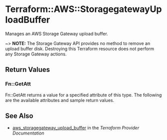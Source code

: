 # Terraform::AWS::StoragegatewayUploadBuffer

Manages an AWS Storage Gateway upload buffer.

~> **NOTE:** The Storage Gateway API provides no method to remove an upload buffer disk. Destroying this Terraform resource does not perform any Storage Gateway actions.

## Return Values

### Fn::GetAtt

Fn::GetAtt returns a value for a specified attribute of this type. The following are the available attributes and sample return values.

## See Also

* [aws_storagegateway_upload_buffer](https://www.terraform.io/docs/providers/aws/r/storagegateway_upload_buffer.html) in the _Terraform Provider Documentation_